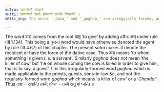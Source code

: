 ```yaml
---
sutra: दाशगोघ्नौ संप्रदाने
vRtti: दाशगोघ्नौ शब्दौ सम्प्रदाने कारके निपात्येते ॥
vRtti_eng: The words '_dasa_' and '_goghna_' are irregularly formed, and the affix in these denotes the idea of the Dative or Recipient.

---
```

The word दाश comes from the root दाशृ 'to give' by adding  affix अच् under rule (III.1.134). This being a कृदन्त word would have otherwise denoted the agent by rule (III.4.67) of this chapter. The present _sutra_ makes it denote the recipient or have the force of the dative case. Thus दाश means 'to whom something is given i. e. a servant'. Similarly _goghna_ does not mean 'the killer of cow' but 'he on whose coming the cow is killed in order to give him, that is to say, a guest'. It is this irregularly-formed word _goghna_ which is made applicable to the priests, guests, sons-in-law &c, and not the regularly-formed word _goghna_ which means 'a killer of cow' or a '_Chandal_'. Thus दाशः = दाशन्ति तस्मै; गोघ्नः = तस्मै दातुं गां घ्नन्ति ॥